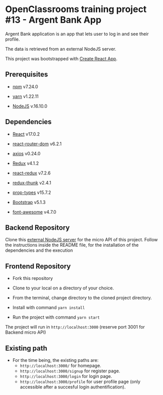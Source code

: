 # OpenClassrooms training project #13 - Argent Bank App

Argent Bank application is an app that lets user to log in and see their profile.

The data is retrieved from an external NodeJS server.

This project was bootstrapped with [Create React App](https://github.com/facebook/create-react-app).

## Prerequisites

-   [npm](https://www.npmjs.com/) v7.24.0

-   [yarn](https://yarnpkg.com/) v1.22.11

-   [NodeJS](https://nodejs.org/en/) v.16.10.0

## Dependencies

-   [React](https://reactjs.org/) v17.0.2

-   [react-router-dom](https://reactrouter.com/web/guides/quick-start) v6.2.1

-   [axios](https://github.com/axios/axios) v0.24.0

-   [Redux](https://redux.js.org/) v4.1.2

-   [react-redux](https://react-redux.js.org/) v7.2.6

-   [redux-thunk](https://github.com/reduxjs/redux-thunk) v2.4.1

-   [prop-types](https://www.npmjs.com/package/prop-types) v15.7.2

-   [Bootstrap](https://getbootstrap.com/) v5.1.3

-   [font-awesome](https://fontawesome.com/) v4.7.0

## Backend Repository

Clone this [external NodeJS server](https://github.com/emilie-v11/P13_ArgentBank_Backend-API-) for the micro API of this project. Follow the instructions inside the README file, for the installation of the dependencies and the execution

## Frontend Repository

-   Fork this repository

-   Clone to your local on a directory of your choice.

-   From the terminal, change directory to the cloned project directory.

-   Install with command `yarn install`

-   Run the project with command `yarn start`

The project will run in `http://localhost:3000` (reserve port 3001 for Backend micro API)

## Existing path

-   For the time being, the existing paths are:
    -   `http://localhost:3000/` for homepage.
    -   `http://localhost:3000/signup` for register page.
    -   `http://localhost:3000/login` for login page.
    -   `http://localhost:3000/profile` for user profile page (only accessible after a succesful login authentification).
